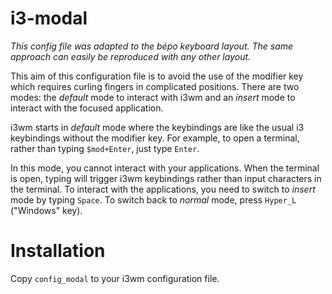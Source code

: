 # i3-modal

*This config file was adapted to the bépo keyboard layout. The same approach can easily be reproduced with any other layout.*

This aim of this configuration file is to avoid the use of the modifier key which requires curling fingers in complicated positions. There are two modes: the *default* mode to interact with i3wm and an *insert* mode to interact with the focused application. 

i3wm starts in *default* mode where the keybindings are like the usual i3 keybindings without the modifier key. For example, to open a terminal, rather than typing `$mod+Enter`, just type `Enter`. 

In this mode, you cannot interact with your applications. When the terminal is open, typing will trigger i3wm keybindings rather than input characters in the terminal. To interact with the applications, you need to switch to *insert* mode by typing `Space`. To switch back to *normal* mode, press `Hyper_L` ("Windows" key).

# Installation

Copy `config_modal` to your i3wm configuration file.
